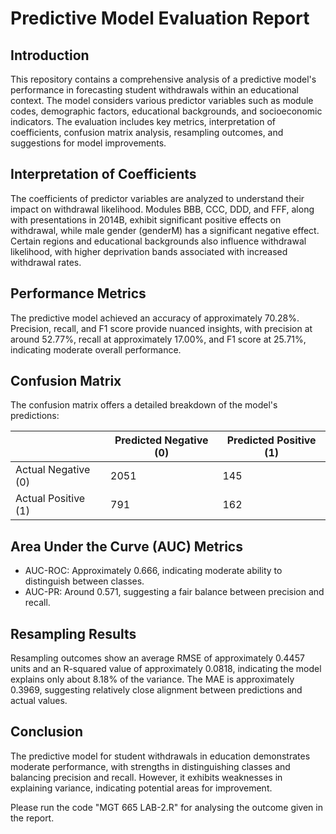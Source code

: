 # Predictive Model Evaluation Report

## Introduction
This repository contains a comprehensive analysis of a predictive model's performance in forecasting student withdrawals within an educational context. The model considers various predictor variables such as module codes, demographic factors, educational backgrounds, and socioeconomic indicators. The evaluation includes key metrics, interpretation of coefficients, confusion matrix analysis, resampling outcomes, and suggestions for model improvements.

## Interpretation of Coefficients
The coefficients of predictor variables are analyzed to understand their impact on withdrawal likelihood. Modules BBB, CCC, DDD, and FFF, along with presentations in 2014B, exhibit significant positive effects on withdrawal, while male gender (genderM) has a significant negative effect. Certain regions and educational backgrounds also influence withdrawal likelihood, with higher deprivation bands associated with increased withdrawal rates.

## Performance Metrics
The predictive model achieved an accuracy of approximately 70.28%. Precision, recall, and F1 score provide nuanced insights, with precision at around 52.77%, recall at approximately 17.00%, and F1 score at 25.71%, indicating moderate overall performance.

## Confusion Matrix
The confusion matrix offers a detailed breakdown of the model's predictions:

|                      | Predicted Negative (0) | Predicted Positive (1)|
|----------------------|------------------------|-----------------------|
| Actual Negative (0)  | 2051                   | 145                   |
| Actual Positive (1)  | 791                    | 162                   |

## Area Under the Curve (AUC) Metrics
- AUC-ROC: Approximately 0.666, indicating moderate ability to distinguish between classes.
- AUC-PR: Around 0.571, suggesting a fair balance between precision and recall.

## Resampling Results
Resampling outcomes show an average RMSE of approximately 0.4457 units and an R-squared value of approximately 0.0818, indicating the model explains only about 8.18% of the variance. The MAE is approximately 0.3969, suggesting relatively close alignment between predictions and actual values.

## Conclusion
The predictive model for student withdrawals in education demonstrates moderate performance, with strengths in distinguishing classes and balancing precision and recall. However, it exhibits weaknesses in explaining variance, indicating potential areas for improvement.

Please run the code "MGT 665 LAB-2.R" for analysing the outcome given in the report. 
